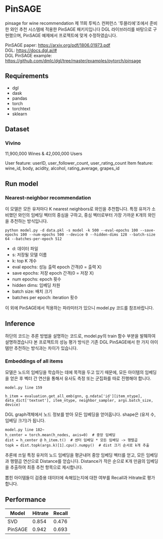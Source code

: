 # PinSAGE
pinsage for wine recommendation
제 11회 투빅스 컨퍼런스 '투믈리에'조에서 준비한 와인 추천 시스템에 적용한 PinSAGE 패키지입니다
DGL 라이브러리를 바탕으로 구현했으며, PinSAGE 예제에서 프로젝트에 맞게 수정하였습니다.

PinSAGE paper: https://arxiv.org/pdf/1806.01973.pdf <br>
DGL: https://docs.dgl.ai/# <br>
DGL PinSAGE example: https://github.com/dmlc/dgl/tree/master/examples/pytorch/pinsage <br>

## Requirements

- dgl
- dask
- pandas
- torch
- torchtext
- sklearn

## Dataset

### Vivino 
11,900,000 Wines & 42,000,000 Users

User feature: userID, user_follower_count, user_rating_count
Item feature: wine_id, body, acidity, alcohol, rating_average, grapes_id

## Run model

### Nearest-neighbor recommendation

이 모델은 모든 유저마다 K nearest neighbors로 와인을 추천합니다.
특정 유저가 소비했던 와인의 임베딩 벡터의 중심을 구하고, 중심 벡터로부터 가장 가까운 K개의 와인을 추천하는 방식입니다.

```
python model.py -d data.pkl -s model -k 500 --eval-epochs 100 --save-epochs 100 --num-epochs 500 --device 0 --hidden-dims 128 --batch-size 64 --batches-per-epoch 512
```

- d: 데이터 파일
- s: 저장될 모델 이름
- k: top K 개수
- eval epochs: 성능 출력 epoch 간격(0 = 출력 X)
- save epochs: 저장 epoch 간격(0 = 저장 X)
- num epochs: epoch 횟수
- hidden dims: 임베딩 차원
- batch size: 배치 크기
- batches per epoch: iteration 횟수

이 외에 PinSAGE에서 적용하는 파라미터가 있으니 model.py 코드를 참조바랍니다.

## Inference
하단의 코드는 추론 방법을 설명하는 코드로, model.py의 train 함수 부분을 발췌하여 설명하겠습니다
본 프로젝트의 성능 평가 방식은 기존 DGL PinSAGE에서 한 가지 아이템만 추천하는 방식과는 차이가 있습니다.

### Embeddings of all items
모델은 노드의 임베딩을 학습하는 데에 목적을 두고 있기 때문에, 모든 아이템의 임베딩을 얻은 후 벡터 간 연산을 통해서 유사도 측정 또는 군집화를 따로 진행해야 합니다.

```
model.py line 159

h_item = evaluation.get_all_emb(gnn, g.ndata['id'][item_ntype], data_dict['textset'], item_ntype, neighbor_sampler, args.batch_size, device)
```
DGL graph객체에서 노드 정보를 받아 모든 임베딩을 얻어옵니다. shape은 (유저 수, 임베딩 크기)가 됩니다.

```
model.py line 182~
h_center = torch.mean(h_nodes, axis=0)  # 중앙 임베딩  
dist = h_center @ h_item.t()  # 센터 임베딩 * 모든 임베딩 -> 행렬곱
topk = dist.topk(args.k)[1].cpu().numpy()  # dist 크기 순서로 k개 추출
```
추론에 쓰일 특정 유저의 노드 임베딩을 평균내어 중앙 임베딩 벡터를 얻고, 모든 임베딩과 행렬곱 연산으로 Distance를 얻습니다.
Distance가 작은 순으로 K개 만큼의 임베딩을 추출하여 최종 추천 항목으로 제시합니다.

뽑힌 아이템들이 검증용 데이터에 속해있는지에 대한 여부를 Recall과 Hitrate로 평가합니다.

## Performance

Model | Hitrate | Recall
------------ | ------------- | -------------
SVD | 0.854	| 0.476
PinSAGE | 0.942	| 0.693
